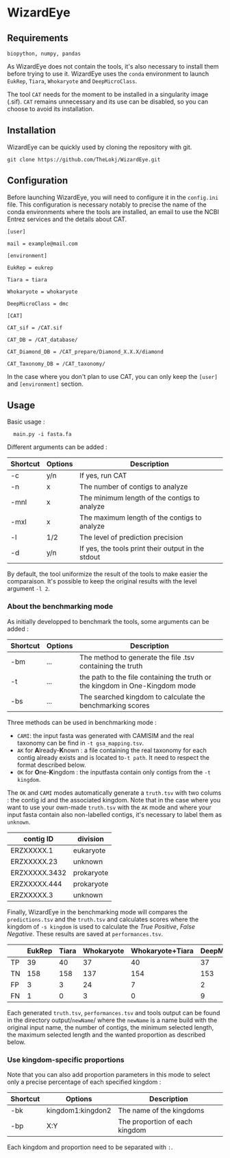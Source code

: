 ﻿# WizardEye 

## Requirements

    biopython, numpy, pandas
  
As WizardEye does not contain the tools, it's also necessary to install them before trying to use it. WizardEye uses the `conda` environment to launch `EukRep`, `Tiara`, `Whokaryote` and `DeepMicroClass`.

The tool `CAT` needs for the moment to be installed in a singularity image (.sif). `CAT` remains unnecessary and its use can be disabled, so you can choose to avoid its installation.

## Installation

WizardEye can be quickly used by cloning the repository with git.

    git clone https://github.com/TheLokj/WizardEye.git
  
## Configuration

Before launching WizardEye, you will need to configure it in the `config.ini` file. This configuration is necessary notably to precise the name of the conda environments where the tools are installed, an email to use the NCBI Entrez services and the details about CAT.

    [user]
    
    mail = example@mail.com
    
    [environment]
    
    EukRep = eukrep
    
    Tiara = tiara
    
    Whokaryote = whokaryote
    
    DeepMicroClass = dmc
    
    [CAT]
    
    CAT_sif = /CAT.sif
    
    CAT_DB = /CAT_database/
    
    CAT_Diamond_DB = /CAT_prepare/Diamond_X.X.X/diamond
    
    CAT_Taxonomy_DB = /CAT_taxonomy/

In the case where you don't plan to use CAT, you can only keep the `[user]` and `[environment]` section.

## Usage

Basic usage :

      main.py -i fasta.fa

Different arguments can be added :

| Shortcut | Options | Description |  
|--|--|--|
| -c | y/n| If yes, run CAT  |  
| -n | x | The number of contigs to analyze  |  
| -mnl | x | The minimum length of the contigs to analyze  |  
| -mxl | x | The maximum length of the contigs to analyze  |  
| -l | 1/2 | The level of prediction precision | 
| -d | y/n | If yes, the tools print their output in the stdout | 

By default, the tool uniformize the result of the tools to make easier the comparaison. It's possible to keep the original results with the level argument `-l 2`.

### About the benchmarking mode

As initially developped to benchmark the tools, some arguments can be added :

| Shortcut | Options | Description |  
|--|--|--|
| -bm | ... | The method to generate the file .tsv containing the truth | 
| -t | ... | the path to the file containing the truth or the kingdom in One-Kingdom mode | 
| -bs | ... | The searched kingdom to calculate the benchmarking scores | 

Three methods can be used in benchmarking mode :

 - `CAMI`: the input fasta was generated with CAMISIM and the real taxonomy can be find in `-t gsa_mapping.tsv`.
 -  `AK` for **A**lready-**K**nown : a file containing the real taxonomy for each contig already exists and is located to`-t path`. It need to respect the format described below.
 - `OK` for **O**ne-**K**ingdom : the inputfasta contain only contigs from the `-t kingdom`.

The `OK` and `CAMI` modes automatically generate a `truth.tsv` with two colums : the contig id and the associated kingdom. Note that in the case where you want to use your own-made `truth.tsv` with the `AK` mode and where your input fasta contain also non-labelled contigs, it's necessary to label them as `unknown`.

| contig ID | division |
|--|--|
| ERZXXXXX.1 | eukaryote |
| ERZXXXXX.23 | unknown |
| ERZXXXXX.3432 | prokaryote |
| ERZXXXXX.444 | prokaryote |
| ERZXXXXX.3 | unknown |

Finally, WizardEye in the benchmarking mode will compares the `predictions.tsv` and the `truth.tsv` and calculates scores where the kingdom of `-s kingdom` is used to calculate the *True Positive*, *False Negative*. These results are saved at `performances.tsv`.

|  | EukRep | Tiara | Whokaryote | Whokaryote+Tiara | DeepMicroClass |
|--|--|--|--|--|--|
| TP | 39 | 40 | 37 | 40 | 37 |
| TN | 158 | 158 | 137 | 154 | 153 |
| FP | 3 | 3 | 24 | 7 | 2 |
| FN | 1 | 0 | 3 | 0 | 9 |

Each generated `truth.tsv`,  `performances.tsv` and tools output can be found in the directory output/`newName`/ where the `newName` is a name build with the original input name, the number of contigs, the minimum selected length, the maximum selected length and the wanted proportion as described below. 

### Use kingdom-specific proportions

Note that you can also add proportion parameters in this mode to select only a precise percentage of each specified kingdom :

| Shortcut | Options | Description |  
|--|--|--|
| -bk | kingdom1:kingdon2 | The name of the kingdoms   | 
| -bp | X:Y | The proportion of each kingdom | 

Each kingdom and proportion need to be separated with `:`.




 

 

